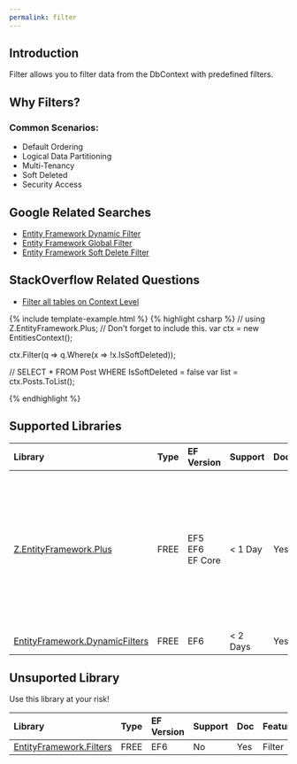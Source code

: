 ```yaml
---
permalink: filter
---
```


## Introduction

Filter allows you to filter data from the DbContext with predefined filters.

## Why Filters?

### Common Scenarios:

 - Default Ordering
 - Logical Data Partitioning
 - Multi-Tenancy
 - Soft Deleted
 - Security Access

## Google Related Searches

 - [Entity Framework Dynamic Filter](https://www.google.com/search?q=entity+framework+dynamic+filter)
 - [Entity Framework Global Filter](https://www.google.com/search?q=entity+framework+global+filter)
 - [Entity Framework Soft Delete Filter](https://www.google.com/search?q=entity+framework+soft+delete+filter)

## StackOverflow Related Questions

 - [Filter all tables on Context Level](https://stackoverflow.com/questions/39934051/filter-all-tables-on-context-level)

{% include template-example.html %} 
{% highlight csharp %}
// using Z.EntityFramework.Plus; // Don't forget to include this.
var ctx = new EntitiesContext();

ctx.Filter<Post>(q => q.Where(x => !x.IsSoftDeleted));

// SELECT * FROM Post WHERE IsSoftDeleted = false
var list = ctx.Posts.ToList();

{% endhighlight %}

## Supported Libraries


|Library	|Type	|EF Version	|Support	|Doc	|Features|
|:----------|:----------|:----------|:----------|:----------|:----------|
|[Z.EntityFramework.Plus](http://entityframework-plus.net/)	|FREE	|EF5<br>EF6<br>EF Core|	< 1 Day	|Yes    |Audit<br>Batch Delete<br>Batch Update<br>Cache<br>Deferred Query<br>Filter<br>Future<br>Include Filter<br>Include Optimized|
|[EntityFramework.DynamicFilters](https://github.com/zzzprojects/EntityFramework.DynamicFilters)	|FREE	|EF6	|< 2 Days	|Yes    |Filter |

## Unsuported Library

Use this library at your risk!

|Library	|Type	|EF Version	|Support	|Doc	|Features |
|:--------- |:--------- |:--------- |:--------- |:--------- |:--------- |
|[EntityFramework.Filters](https://github.com/jbogard/EntityFramework.Filters)	|FREE	|EF6	|No	    |Yes    |Filter |

